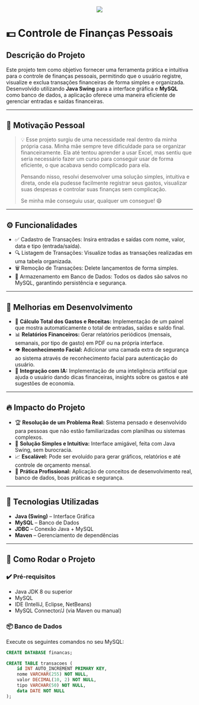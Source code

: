<h4 align="center"> 
	<img src="http://img.shields.io/static/v1?label=STATUS&message=DESENVOLVIMENTO%20EM%20ANDAMENTO&color=F7DF1E&style=for-the-badge"/>
</h4>

# 💵 Controle de Finanças Pessoais

## Descrição do Projeto

Este projeto tem como objetivo fornecer uma ferramenta prática e intuitiva para o controle de finanças pessoais, permitindo que o usuário registre, visualize e exclua transações financeiras de forma simples e organizada. Desenvolvido utilizando **Java Swing** para a interface gráfica e **MySQL** como banco de dados, a aplicação oferece uma maneira eficiente de gerenciar entradas e saídas financeiras.

---

## 🎯 Motivação Pessoal

> 💡 Esse projeto surgiu de uma necessidade real dentro da minha própria casa. Minha mãe sempre teve dificuldade para se organizar financeiramente. Ela até tentou aprender a usar Excel, mas sentiu que seria necessário fazer um curso para conseguir usar de forma eficiente, o que acabava sendo complicado para ela.  
>  
> Pensando nisso, resolvi desenvolver uma solução simples, intuitiva e direta, onde ela pudesse facilmente registrar seus gastos, visualizar suas despesas e controlar suas finanças sem complicação.  
>  
> Se minha mãe conseguiu usar, qualquer um consegue! 😄

---

## ⚙️ Funcionalidades

- ✅ Cadastro de Transações: Insira entradas e saídas com nome, valor, data e tipo (entrada/saída).
- 🔍 Listagem de Transações: Visualize todas as transações realizadas em uma tabela organizada.
- 🗑️ Remoção de Transações: Delete lançamentos de forma simples.
- 💾 Armazenamento em Banco de Dados: Todos os dados são salvos no MySQL, garantindo persistência e segurança.

---

## 🚧 Melhorias em Desenvolvimento

- 🧮 **Cálculo Total dos Gastos e Receitas:** Implementação de um painel que mostra automaticamente o total de entradas, saídas e saldo final.
- 📊 **Relatórios Financeiros:** Gerar relatórios periódicos (mensais, semanais, por tipo de gasto) em PDF ou na própria interface.
- 👁️ **Reconhecimento Facial:** Adicionar uma camada extra de segurança ao sistema através de reconhecimento facial para autenticação do usuário.
- 🤖 **Integração com IA:** Implementação de uma inteligência artificial que ajuda o usuário dando dicas financeiras, insights sobre os gastos e até sugestões de economia.

---

## 🔥 Impacto do Projeto

- 🏆 **Resolução de um Problema Real:** Sistema pensado e desenvolvido para pessoas que não estão familiarizadas com planilhas ou sistemas complexos.
- 🎯 **Solução Simples e Intuitiva:** Interface amigável, feita com Java Swing, sem burocracia.
- 📈 **Escalável:** Pode ser evoluído para gerar gráficos, relatórios e até controle de orçamento mensal.
- 💼 **Prática Profissional:** Aplicação de conceitos de desenvolvimento real, banco de dados, boas práticas e segurança.

---

## 🚀 Tecnologias Utilizadas

- **Java (Swing)** – Interface Gráfica
- **MySQL** – Banco de Dados
- **JDBC** – Conexão Java + MySQL
- **Maven** – Gerenciamento de dependências

---

## 🧠 Como Rodar o Projeto

### ✔️ Pré-requisitos

- Java JDK 8 ou superior  
- MySQL  
- IDE (IntelliJ, Eclipse, NetBeans)  
- MySQL Connector/J (via Maven ou manual)

### 📦 Banco de Dados

Execute os seguintes comandos no seu MySQL:

```sql
CREATE DATABASE financas;

CREATE TABLE transacoes (
    id INT AUTO_INCREMENT PRIMARY KEY,
    nome VARCHAR(255) NOT NULL,
    valor DECIMAL(10, 2) NOT NULL,
    tipo VARCHAR(50) NOT NULL,
    data DATE NOT NULL
);
